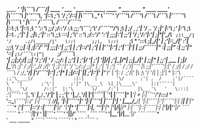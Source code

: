   ____       ____'      '|\¯¯¯\     /¯¯¯/|                       ____                          ____'       ___     ___'       ___     ___     ____‚        ____ "              ___    ____  "    ____  ____'   
|\¯¯¯¯'\     |\'¯'¯¯'\‚    '|::\   ;'\  '/   ;'/::|                      |\¯¯¯¯\  ____°       ____\¯¯¯¯\'   '/¯¯¯'\   /¯¯¯'\     /¯¯¯\   /¯¯¯\   |\'¯¯¯¯'\     |\¯¯¯¯\    '         |\¯¯¯ \/¯¯¯¯¯\‚   /¯¯¯¯\/¯¯¯¯\'  
|::\      ;\   '|::\     ;\ '   '\::'\  ;;\/   ;/::'/                       \::\   ;;;\'\¯¯¯;'\‘    /¯¯¯¯''/'\      ;\  |       ;\/  ¸    ;'|  '/     .. '\/      ;|‘  |:'\       ;\'   |:'\      ;\            |::\      .        ;'|' |     .;|\        ;'|‘ 
 \::'\     ;;\  \:::|     ;'\‘    \::'\      ;/::'/'                         '\:'|   ;;;|:'|    ;;'|  '/      ;'/:'|:'|      ;|°|'\__/\ `  ;\\__/| '/     .;/\_____/|'   \::\      ;;\‚  \::\     `;\   °      '\:::\    ;|\____/|' |     ;'|::\____/|‘ 
   \:'|     ;;;\  \'/      ;;|      \:|     ;|:'/'                            '\'|   ;;;|:'|    ;;'|  |      ;'|::/\'|      ;'| | |'¯'|:'|    ;'|¯¯|'| |      ;;\/¯¯¯¯¯\|"    \:|      ;;|"   \:|     ;;'|"          '\::|   `;\/¯¯¯\:|"|     `;\/¯¯¯¯¯\  
    '\|     ;;|\;\/;/|     ;;|      '/     ;'/| ‘                              /   .;;/: |    ;;'|  |      ;'|/   '|      ;'| \'|__|/|    ;'|__|/°|      ;;|\_____/|'       |      ;;|"     |     ;;'| ___       \|            ;|/  |\____'/\       ;|' 
    /      ;/|:'\_//      ;/|‘    '|     ;|':'|‘                             '/    ';;/::/     ;;|° |      ;'|    '|      ;'|   ¯¯ /    ;'/|¯¯‘  |\     ;;\|'¯¯¯¯'|:|'      /       ;/|     /      ;/ /¯¯¯\      /    ;/\___'/|   |'/¯¯¯'\|:'|      ;'|°
   |      ;|/\::|¯||     ;'|:'|'    |\'___'\/'                              |      '|: /    .;'/|‘  |\      ;\  '/       '/|       |     ;|'| °    |::'\   `;;'\____|/      '|       ;|:|    |       '\/      ;'| ‚  /    ;'|/¯¯¯¯ \ " '|       ;'\'|      ;'|°
   |\____\  \|_|\____\'     |:|'¯¯¯'|                               |\___'\/      /::|‘  |:'\       \/____/:'|       |\___'\   '   \:::|     `;'|¯¯¯‘  '     '|\____'\´    |\____/\___'/'|'  |      ;         ;'|'  '|\____/\____'/| 
   |'|¯¯¯¯|   ¯'| |¯¯¯¯|°     \|___'|       *                       |:|¯¯''/___'/:::/ ° '\::\____\¯¯¯'|::/'       |:|¯¯¯'|        \/____/|‚             '|:|¯¯¯¯'|'   '|:|¯¯¯'|  |¯¯¯|'| ‘ |\___/\_____/|  '|:|'¯¯¯|:'|'¯¯¯'|:| 
   \|____|      \|____'|“       ¯¯¯*                                \|__'|¯¯¯|::'/       \:|¯¯¯¯|___'|/'         '\|___'|°       '|¯¯¯¯|:|‚             ''\'|____'|°   \|___'|/\|___|/°  |:|¯¯'|::|¯¯¯¯|:|   \|___'|/\|'___'|/' 
     ¯¯¯          ¯¯¯¯ °       '                                        ¯¯'|___|'/    ‘     \|____|¯¯¯‘              ¯¯¯‘        '|____|/'                  ¯¯¯¯ ‚     ¯¯¯    ¯¯¯‘    '\|__'|/\|____'|/'     ¯¯¯   ¯¯¯¯*  
         '                      ___    _____ °                                ¯¯¯‘             ¯¯¯¯'                                   ¯¯¯¯'                  ‘                   °                ¯¯    ¯¯¯¯           '               
